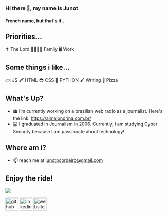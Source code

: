 ### Hi there 👋, my name is Junot
#### French name, but that's it..

## Priorities...
✝️ The Lord 👨‍👩‍👦‍👦 Family 🖥 Work

## Some things i like...
 👉 JS 🖍 HTML 😎 CSS 🐍 PYTHON 🖌 Writing 🍕 Pizza 
 
## What's Up? 
- 📻 I’m currently working on a brazilian web radio as a journalist. Here's the link: https://almalondrina.com.br/ 
- 💻 I graduated in Journalism  in 2006. Currently, I am studying Cyber Security because I am passionate about technology!

## Where am i?
- 📫 reach me at junotpcordeiro@gmail.com 

## Enjoy the ride!

<img src="https://github.com/saadeghi/saadeghi/blob/master/dino.gif?raw=true" widht="200px">


[<img src='https://cdn.jsdelivr.net/npm/simple-icons@3.0.1/icons/github.svg' alt='github' height='40'>](https://github.com/junotaugusto)  [<img src='https://cdn.jsdelivr.net/npm/simple-icons@3.0.1/icons/linkedin.svg' alt='linkedin' height='40'>](https://www.linkedin.com/in/junotaugusto/?_l=pt_BR/)  [<img src='https://cdn.jsdelivr.net/npm/simple-icons@3.0.1/icons/icloud.svg' alt='website' height='40'>](https://junotaugusto.github.io/meu-portfolio-2022/)  

